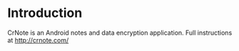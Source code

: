 # Introduction #

CrNote is an Android notes and data encryption application. Full instructions at http://crnote.com/
